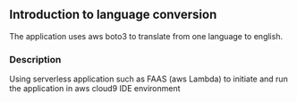 ## Introduction to language conversion
The application uses aws boto3 to translate from one language to english.

### Description
Using serverless application such as FAAS (aws Lambda) to initiate and run the application in aws cloud9 IDE environment 

